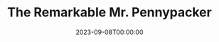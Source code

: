 ---
title: The Remarkable Mr. Pennypacker
date: 2023-09-08T00:00:00
opening_date: 1956-03-14
closing_date: 1956-03-24
layout: productions
playbill:
Theatre: Theatre Jacksonville
Venue: Little Theatre
cast:
- A Young Man: James Boyer
- Aunt Jane Pennypacker: Polly Gage
- Ben Pennypacker:
  - Allen Rushing
  - Brent Turbow
- David Pennypacker:
  - Roddy Lee
  - Leo Davis
- Edward Pennypacker:
  - Skipper Lee
  - Stephen Davis
- Elizabeth Pennypacker:
  - Valerie Lawrence
  - Ann Wimpee
- Fifield: William Peterson
- First Pupil: Heather Paul
- Grandpa Pennypacker: Frank Ridge
- Henry Pennypacker: Bill Clarke
- Kate Pennypacker: Betty Green
- Laurie Pennypacker: Rose Marie Regero
- Ma Pennypacker: Elaine Barnert
- Pa Pennypacker: Tom Atkinson
- Policeman: Ray McCutcheon
- Quinlan: Bob Lamb
- Second Pupil: Barbara Lewis
- Sheriff: Tom O'Hagan
- Teddie Pennypacker: Richard Lee
- Wilbur Fifeld: Ellis Barnert
crew:
- Assistant Director:
  - Fran Atkinson
  - Margaret Lafferty
- Construction and painting:
  - Nat Nunn
  - Larry Zell
  - Dick Fallon
  - Dorothy Portnoy
  - Rosalind Portnoy
  - Vann Burney
  - Mel Barnert
  - Alice Wise
  - Bill Tuggle
  - Rose Forney
  - Sue Henderson
  - Ross Henderson
  - May McCutcheon
  - Budd Porter
  - Bob Kornegay
  - Lea Schultz
  - Rose Marie Regero
  - Polly Gage
  - Margaret Burt
  - Jim Malone
  - Randy Liles
  - Happy Gift
  - Juanita Meyers
  - Deanna Lumpkin
- Costume Construction Assistant:
  - Lena Regero
  - Elaine Barnert
  - Liz Whiteman
  - Shirley Carruthers
  - Joan Carlin
  - Mae Wimpee
  - Kitty Rushing
  - Belle Lawrence
  - Jane-Ellen Paul
- Costume Construction Chairman:
  - Jane Carson
  - Frank Ridge
- Curtain: Lea Schultz
- Director: Dorothy Portnoy
- Hosts and Usher Chairman: Kitty Rushing
- Light Controls: Laurel Barton
- Make-up Assistant:
  - Polly Clendening
  - Jane Porter
  - Evelyn Smith
  - Carol Stark
  - Margaret Burt
  - Mattie Godwin
  - Margaret Ann Diz
  - Deanna Lumpkin
  - Juanita Meyers
- Make-up Chairman: Elmo Lehman
- Program: Jayne Brumley
- Properties Assistant:
  - Bob Gefter
  - Ray McCutcheon
  - Rosalind Portnoy
  - Rosa Harlan
  - Esther Barnes
  - Ann Payne
  - Alice Wise
  - Richard Carson
  - Jane Brumley
  - Mary Lee Roland
- Properties Chairman: Carolita Rhoads
- Setting and Technical Direction: George A. Ramsey, Jr.
- Sound and Music: Leone Thurston
- Stage Manager: Nat Nunn
- Wardrobe Assistant:
  - Alice Wise
  - Kitty Rushing
  - Liz Whiteman
  - Betty Cooper
  - Mary Lloyd
- Wardrobe Chairman: Sue Henderson
orchestra:
---